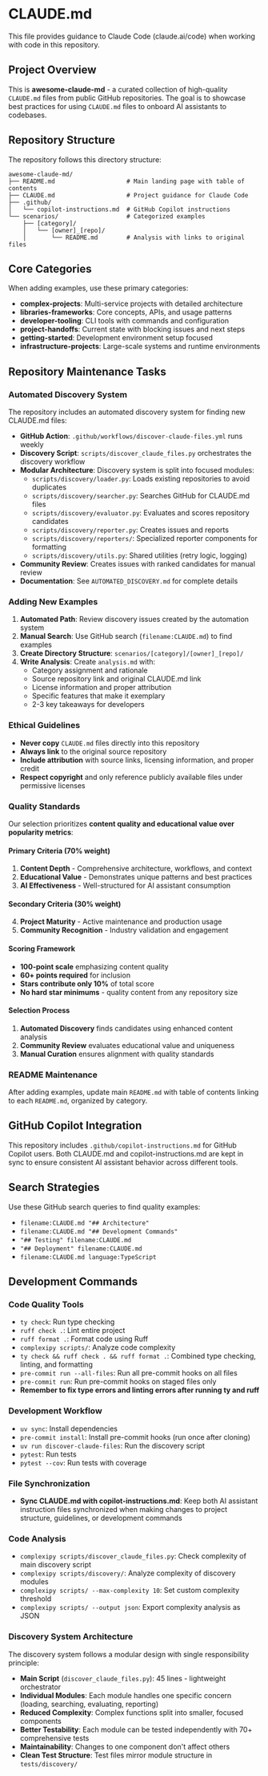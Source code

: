 # CLAUDE.md

This file provides guidance to Claude Code (claude.ai/code) when working with code in this repository.

## Project Overview

This is **awesome-claude-md** - a curated collection of high-quality `CLAUDE.md` files from public GitHub repositories. The goal is to showcase best practices for using `CLAUDE.md` files to onboard AI assistants to codebases.

## Repository Structure

The repository follows this directory structure:
```
awesome-claude-md/
├── README.md                    # Main landing page with table of contents
├── CLAUDE.md                    # Project guidance for Claude Code
├── .github/
│   └── copilot-instructions.md  # GitHub Copilot instructions
└── scenarios/                   # Categorized examples
    ├── [category]/
    │   └── [owner]_[repo]/
    │       └── README.md        # Analysis with links to original files
```

## Core Categories

When adding examples, use these primary categories:
- **complex-projects**: Multi-service projects with detailed architecture
- **libraries-frameworks**: Core concepts, APIs, and usage patterns
- **developer-tooling**: CLI tools with commands and configuration
- **project-handoffs**: Current state with blocking issues and next steps
- **getting-started**: Development environment setup focused
- **infrastructure-projects**: Large-scale systems and runtime environments

## Repository Maintenance Tasks

### Automated Discovery System
The repository includes an automated discovery system for finding new CLAUDE.md files:
- **GitHub Action**: `.github/workflows/discover-claude-files.yml` runs weekly
- **Discovery Script**: `scripts/discover_claude_files.py` orchestrates the discovery workflow
- **Modular Architecture**: Discovery system is split into focused modules:
  - `scripts/discovery/loader.py`: Loads existing repositories to avoid duplicates
  - `scripts/discovery/searcher.py`: Searches GitHub for CLAUDE.md files
  - `scripts/discovery/evaluator.py`: Evaluates and scores repository candidates
  - `scripts/discovery/reporter.py`: Creates issues and reports
  - `scripts/discovery/reporters/`: Specialized reporter components for formatting
  - `scripts/discovery/utils.py`: Shared utilities (retry logic, logging)
- **Community Review**: Creates issues with ranked candidates for manual review
- **Documentation**: See `AUTOMATED_DISCOVERY.md` for complete details

### Adding New Examples
1. **Automated Path**: Review discovery issues created by the automation system
2. **Manual Search**: Use GitHub search (`filename:CLAUDE.md`) to find examples
3. **Create Directory Structure**: `scenarios/[category]/[owner]_[repo]/`
4. **Write Analysis**: Create `analysis.md` with:
   - Category assignment and rationale
   - Source repository link and original CLAUDE.md link
   - License information and proper attribution
   - Specific features that make it exemplary
   - 2-3 key takeaways for developers

### Ethical Guidelines
- **Never copy** `CLAUDE.md` files directly into this repository
- **Always link** to the original source repository
- **Include attribution** with source links, licensing information, and proper credit
- **Respect copyright** and only reference publicly available files under permissive licenses

### Quality Standards

Our selection prioritizes **content quality and educational value over popularity metrics**:

#### Primary Criteria (70% weight)
1. **Content Depth** - Comprehensive architecture, workflows, and context
2. **Educational Value** - Demonstrates unique patterns and best practices
3. **AI Effectiveness** - Well-structured for AI assistant consumption

#### Secondary Criteria (30% weight)
4. **Project Maturity** - Active maintenance and production usage
5. **Community Recognition** - Industry validation and engagement

#### Scoring Framework
- **100-point scale** emphasizing content quality
- **60+ points required** for inclusion
- **Stars contribute only 10%** of total score
- **No hard star minimums** - quality content from any repository size

#### Selection Process
1. **Automated Discovery** finds candidates using enhanced content analysis
2. **Community Review** evaluates educational value and uniqueness
3. **Manual Curation** ensures alignment with quality standards

### README Maintenance
After adding examples, update main `README.md` with table of contents linking to each `README.md`, organized by category.

## GitHub Copilot Integration

This repository includes `.github/copilot-instructions.md` for GitHub Copilot users. Both CLAUDE.md and copilot-instructions.md are kept in sync to ensure consistent AI assistant behavior across different tools.

## Search Strategies

Use these GitHub search queries to find quality examples:
- `filename:CLAUDE.md "## Architecture"`
- `filename:CLAUDE.md "## Development Commands"`
- `"## Testing" filename:CLAUDE.md`
- `"## Deployment" filename:CLAUDE.md`
- `filename:CLAUDE.md language:TypeScript`

## Development Commands

### Code Quality Tools
- `ty check`: Run type checking
- `ruff check .`: Lint entire project
- `ruff format .`: Format code using Ruff
- `complexipy scripts/`: Analyze code complexity
- `ty check && ruff check . && ruff format .`: Combined type checking, linting, and formatting
- `pre-commit run --all-files`: Run all pre-commit hooks on all files
- `pre-commit run`: Run pre-commit hooks on staged files only
- **Remember to fix type errors and linting errors after running ty and ruff**

### Development Workflow
- `uv sync`: Install dependencies
- `pre-commit install`: Install pre-commit hooks (run once after cloning)
- `uv run discover-claude-files`: Run the discovery script
- `pytest`: Run tests
- `pytest --cov`: Run tests with coverage

### File Synchronization
- **Sync CLAUDE.md with copilot-instructions.md**: Keep both AI assistant instruction files synchronized when making changes to project structure, guidelines, or development commands

### Code Analysis
- `complexipy scripts/discover_claude_files.py`: Check complexity of main discovery script
- `complexipy scripts/discovery/`: Analyze complexity of discovery modules
- `complexipy scripts/ --max-complexity 10`: Set custom complexity threshold
- `complexipy scripts/ --output json`: Export complexity analysis as JSON

### Discovery System Architecture
The discovery system follows a modular design with single responsibility principle:
- **Main Script** (`discover_claude_files.py`): 45 lines - lightweight orchestrator
- **Individual Modules**: Each module handles one specific concern (loading, searching, evaluating, reporting)
- **Reduced Complexity**: Complex functions split into smaller, focused components
- **Better Testability**: Each module can be tested independently with 70+ comprehensive tests
- **Maintainability**: Changes to one component don't affect others
- **Clean Test Structure**: Test files mirror module structure in `tests/discovery/`
